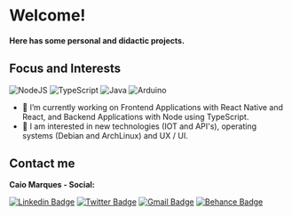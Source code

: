<h1>Welcome!</h1>
<h4>Here has some personal and didactic projects.</h4>
<h2>Focus and Interests</h2>

![NodeJS](https://img.shields.io/badge/-Node-80bd01?style=for-the-badge&logo=node.js&logoColor=white)
![TypeScript](https://img.shields.io/badge/-TypeScript-007acc?style=for-the-badge&logo=TypeScript&logoColor=white)
![Java](https://img.shields.io/badge/-Java-007396?style=for-the-badge&logo=Java&logoColor=white)
![Arduino](https://img.shields.io/badge/-Arduino-00979d?style=for-the-badge&logo=Arduino&logoColor=white)

- 🔭 I’m currently working on Frontend Applications with React Native and React, and Backend Applications with Node using TypeScript.
- 🤔 I am interested in new technologies (IOT and API's), operating systems (Debian and ArchLinux) and UX / UI.
<h2>Contact me</h2>
<b>Caio Marques - Social:</b>
<br>

[![Linkedin Badge](https://img.shields.io/badge/-LinkedIn-blue?style=for-the-badge&logo=Linkedin&logoColor=white&link=https:https://www.linkedin.com/in/caiomarqs/)](https://www.linkedin.com/in/caiomarqs/)
[![Twitter Badge](https://img.shields.io/badge/-Twitter-1ca0f1?style=for-the-badge&labelColor=1ca0f1&logo=twitter&logoColor=white&link=https://twitter.com/duascormaneira)](https://twitter.com/duascormaneira)
[![Gmail Badge](https://img.shields.io/badge/-Gmail-c14438?style=for-the-badge&logo=Gmail&logoColor=white&link=mailto:caiomarques1412@gmail.com)](mailto:caiomarques1412@gmail.com)
[![Behance Badge](https://img.shields.io/badge/-Behance-blue?style=for-the-badge&logo=Behance&logoColor=white&link=https://www.behance.net/caiomarques1mailto:caiomarques1412@gmail.com)](https://www.behance.net/caiomarques1)

